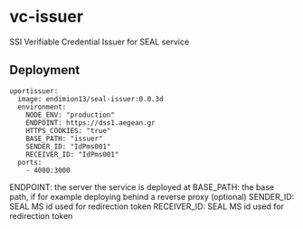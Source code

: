 # vc-issuer
SSI Verifiable Credential Issuer for SEAL service

## Deployment
  ```
  uportissuer:
    image: endimion13/seal-issuer:0.0.3d
    environment:
      NODE_ENV: "production"
      ENDPOINT: https://dss1.aegean.gr
      HTTPS_COOKIES: "true"
      BASE_PATH: "issuer"
      SENDER_ID: "IdPms001"
      RECEIVER_ID: "IdPms001"
    ports:
      - 4000:3000
```

  ENDPOINT: the server the service is deployed at
  BASE_PATH: the base path, if for example deploying behind a reverse proxy (optional)
  SENDER_ID: SEAL MS id used for redirection token
  RECEIVER_ID: SEAL MS id used for redirection token
  